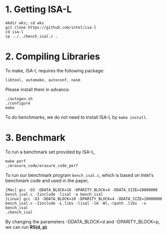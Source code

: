 # 1. Getting ISA-L
```
mkdir wks; cd wks
git clone https://github.com/intel/isa-l
cd isa-l
cp ../../bench_isal.c .
```

# 2. Compiling Libraries

To make, ISA-L requires the following package:
```
libtool, automake, autoconf, nasm
```
Please install them in advance.

```
./autogen.sh
./configure
make
```
To do benchmarks, we do not need to install ISA-L by `make install`.

# 3. Benchmark
To run a benchmark set provided by ISA-L,
```
make perf
./erasure_code/erasure_code_perf
```

To run our benchmark program `bench_isal.c`, which is based on Intel's benchmark code and used in the paper,
```
[Mac] gcc -O3 -DDATA_BLOCK=10 -DPARITY_BLOCK=4 -DDATA_SIZE=10000000 bench_isal.c -Iinclude -lisal -o bench_isal
[Linux] gcc -O3 -DDATA_BLOCK=10 -DPARITY_BLOCK=4 -DDATA_SIZE=10000000 bench_isal.c -Iinclude -L.libs -lisal -lm -Wl,-rpath .libs  -o bench_isal
./bench_isal
```
By changing the parameters -DDATA_BLOCK=d and -DPARITY_BLOCK=p, we can run **RS(d, p)**.
